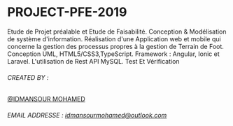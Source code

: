 # PROJECT-PFE-2019 

Etude de Projet préalable et Etude de Faisabilité.
Conception & Modélisation de système d'information.
Réalisation d'une Application web et mobile qui concerne la gestion des processus propres à la gestion de Terrain de Foot.
Conception UML, HTML5/CSS3,TypeScript.
Framework : Angular, Ionic et Laravel.
L'utilisation de Rest API MySQL.
Test Et Vérification

###### CREATED BY : 
[@IDMANSOUR MOHAMED](https://www.linkedin.com/in/mohamedidmansour/)
###### EMAIL ADDRESSE : [idmansourmohamed@outlook.com]()
